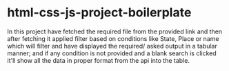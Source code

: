 # html-css-js-project-boilerplate
In this project have fetched the required file from the provided link and then after fetching it applied filter based on conditions like State, Place or name which will filter and have displayed the required/ asked output in a tabular manner; and if any condition is not provided and a blank search is clicked it'll show all the data in proper format from the api into the table.  